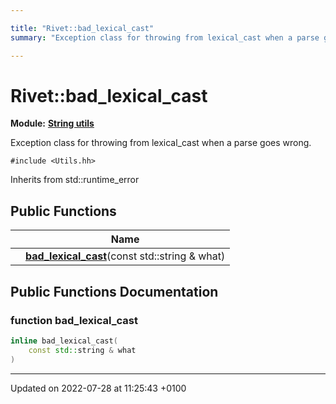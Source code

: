 ```yaml
---

title: "Rivet::bad_lexical_cast"
summary: "Exception class for throwing from lexical_cast when a parse goes wrong. "

---
```


# Rivet::bad_lexical_cast

**Module:** **[String utils](http://example.org/modules/group__strutils/)**



Exception class for throwing from lexical_cast when a parse goes wrong. 


`#include <Utils.hh>`

Inherits from std::runtime_error

## Public Functions

|                | Name           |
| -------------- | -------------- |
| | **[bad_lexical_cast](http://example.org/classes/structrivet_1_1bad__lexical__cast/#function-bad-lexical-cast)**(const std::string & what) |

## Public Functions Documentation

### function bad_lexical_cast

```cpp
inline bad_lexical_cast(
    const std::string & what
)
```


-------------------------------

Updated on 2022-07-28 at 11:25:43 +0100
